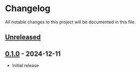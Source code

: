 # Changelog

All notable changes to this project will be documented in this file.

## [Unreleased]

## [0.1.0] - 2024-12-11

- Initial release

[Unreleased]: https://github.com/nephosolutions/terraform-google-cloudsql-export/compare/v0.1.0...HEAD
[0.1.0]: https://github.com/nephosolutions/terraform-google-cloudsql-export/releases/tag/v0.1.0
